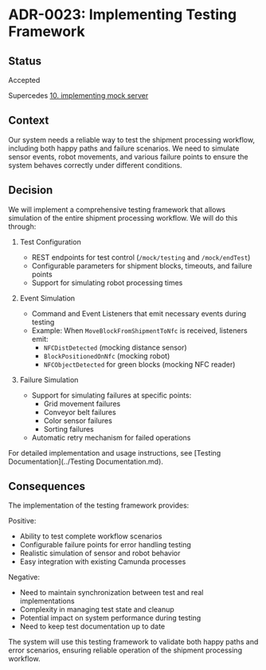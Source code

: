 # ADR-0023: Implementing Testing Framework

## Status
Accepted

Supercedes [10. implementing mock server](0010-implementing-mock-server.md)

## Context
Our system needs a reliable way to test the shipment processing workflow, including both happy paths and failure scenarios. We need to simulate sensor events, robot movements, and various failure points to ensure the system behaves correctly under different conditions.

## Decision
We will implement a comprehensive testing framework that allows simulation of the entire shipment processing workflow. We will do this through:

1. Test Configuration
   - REST endpoints for test control (`/mock/testing` and `/mock/endTest`)
   - Configurable parameters for shipment blocks, timeouts, and failure points
   - Support for simulating robot processing times

2. Event Simulation
   - Command and Event Listeners that emit necessary events during testing
   - Example: When `MoveBlockFromShipmentToNfc` is received, listeners emit:
     - `NFCDistDetected` (mocking distance sensor)
     - `BlockPositionedOnNfc` (mocking robot)
     - `NFCObjectDetected` for green blocks (mocking NFC reader)

3. Failure Simulation
   - Support for simulating failures at specific points:
     - Grid movement failures
     - Conveyor belt failures
     - Color sensor failures
     - Sorting failures
   - Automatic retry mechanism for failed operations

For detailed implementation and usage instructions, see [Testing Documentation](../Testing Documentation.md).

## Consequences
The implementation of the testing framework provides:

Positive:
- Ability to test complete workflow scenarios
- Configurable failure points for error handling testing
- Realistic simulation of sensor and robot behavior
- Easy integration with existing Camunda processes

Negative:
- Need to maintain synchronization between test and real implementations
- Complexity in managing test state and cleanup
- Potential impact on system performance during testing
- Need to keep test documentation up to date

The system will use this testing framework to validate both happy paths and error scenarios, ensuring reliable operation of the shipment processing workflow. 
